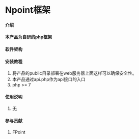 # Npoint框架

#### 介绍

#### 本产品为自研的php框架

#### 软件架构



#### 安装教程

1. 将产品的public目录部署在web服务器上面这样可以确保安全性。
2. 本产品通过api.php作为api接口的入口
3. php >= 7

#### 使用说明

1.  无

#### 参与贡献

1.  FPoint

